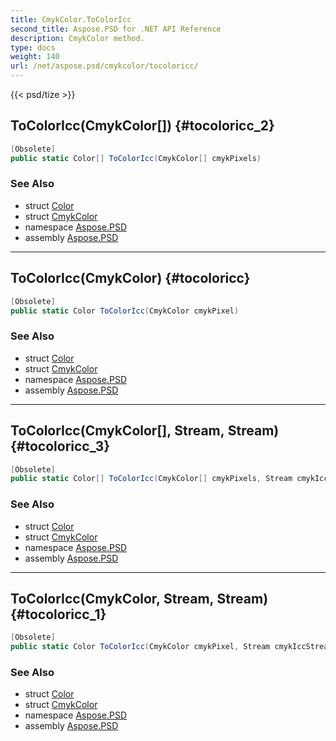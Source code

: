 ```yaml
---
title: CmykColor.ToColorIcc
second_title: Aspose.PSD for .NET API Reference
description: CmykColor method. 
type: docs
weight: 140
url: /net/aspose.psd/cmykcolor/tocoloricc/
---
```

{{< psd/tize >}}
## ToColorIcc(CmykColor[]) {#tocoloricc_2}

```csharp
[Obsolete]
public static Color[] ToColorIcc(CmykColor[] cmykPixels)
```

### See Also

* struct [Color](../../color/)
* struct [CmykColor](../)
* namespace [Aspose.PSD](../../cmykcolor/)
* assembly [Aspose.PSD](../../../)

---

## ToColorIcc(CmykColor) {#tocoloricc}

```csharp
[Obsolete]
public static Color ToColorIcc(CmykColor cmykPixel)
```

### See Also

* struct [Color](../../color/)
* struct [CmykColor](../)
* namespace [Aspose.PSD](../../cmykcolor/)
* assembly [Aspose.PSD](../../../)

---

## ToColorIcc(CmykColor[], Stream, Stream) {#tocoloricc_3}

```csharp
[Obsolete]
public static Color[] ToColorIcc(CmykColor[] cmykPixels, Stream cmykIccStream, Stream rgbIccStream)
```

### See Also

* struct [Color](../../color/)
* struct [CmykColor](../)
* namespace [Aspose.PSD](../../cmykcolor/)
* assembly [Aspose.PSD](../../../)

---

## ToColorIcc(CmykColor, Stream, Stream) {#tocoloricc_1}

```csharp
[Obsolete]
public static Color ToColorIcc(CmykColor cmykPixel, Stream cmykIccStream, Stream rgbIccStream)
```

### See Also

* struct [Color](../../color/)
* struct [CmykColor](../)
* namespace [Aspose.PSD](../../cmykcolor/)
* assembly [Aspose.PSD](../../../)


